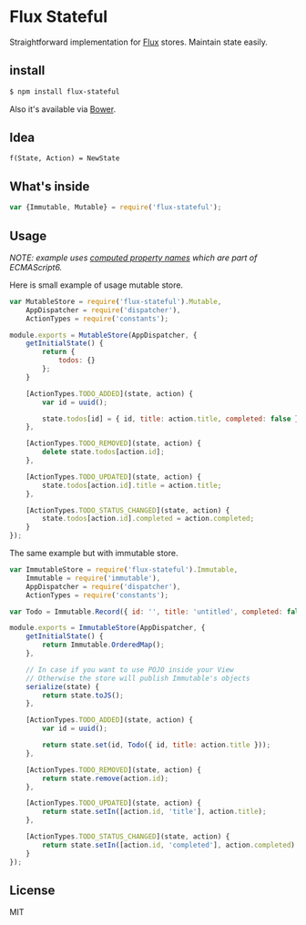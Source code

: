 # Flux Stateful

Straightforward implementation for [Flux](https://facebook.github.io/flux/) stores. Maintain state easily.

## install

```bash
$ npm install flux-stateful
```

Also it's available via [Bower](http://bower.io).

## Idea

	f(State, Action) = NewState

## What's inside

```javascript
var {Immutable, Mutable} = require('flux-stateful');
```

## Usage

*NOTE: example uses [computed property names](https://developer.mozilla.org/en-US/docs/Web/JavaScript/Reference/Operators/Object_initializer#Computed_property_names) which are part of ECMAScript6.*

Here is small example of usage mutable store.

```javascript
var MutableStore = require('flux-stateful').Mutable,
	AppDispatcher = require('dispatcher'),
	ActionTypes = require('constants');

module.exports = MutableStore(AppDispatcher, {
	getInitialState() {
		return {
			todos: {}
		};
	}

	[ActionTypes.TODO_ADDED](state, action) {
		var id = uuid();

		state.todos[id] = { id, title: action.title, completed: false };
	},

	[ActionTypes.TODO_REMOVED](state, action) {
		delete state.todos[action.id];
	},

	[ActionTypes.TODO_UPDATED](state, action) {
		state.todos[action.id].title = action.title;
	},

	[ActionTypes.TODO_STATUS_CHANGED](state, action) {
		state.todos[action.id].completed = action.completed;
	}
});
```

The same example but with immutable store.

```javascript
var ImmutableStore = require('flux-stateful').Immutable,
	Immutable = require('immutable'),
	AppDispatcher = require('dispatcher'),
	ActionTypes = require('constants');

var Todo = Immutable.Record({ id: '', title: 'untitled', completed: false });

module.exports = ImmutableStore(AppDispatcher, {
	getInitialState() {
		return Immutable.OrderedMap();
	},

	// In case if you want to use POJO inside your View
	// Otherwise the store will publish Immutable's objects
	serialize(state) {
		return state.toJS();
	},

	[ActionTypes.TODO_ADDED](state, action) {
		var id = uuid();

		return state.set(id, Todo({ id, title: action.title }));
	},

	[ActionTypes.TODO_REMOVED](state, action) {
		return state.remove(action.id);
	},

	[ActionTypes.TODO_UPDATED](state, action) {
		return state.setIn([action.id, 'title'], action.title);
	},

	[ActionTypes.TODO_STATUS_CHANGED](state, action) {
		return state.setIn([action.id, 'completed'], action.completed);
	}
});
```

## License

MIT

